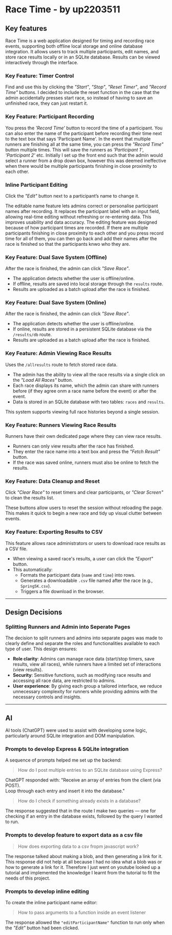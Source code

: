 # Race Time - by up2203511

## Key features
Race Time is a web application designed for timing and recording race events, supporting both offline local storage and online database integration. It allows users to track multiple participants, edit names, and store race results locally or in an SQLite database. Results can be viewed interactively through the interface.

### Key Feature: Timer Control
Find and use this by clicking the *"Start"*, *"Stop"*, *"Reset Timer"*, and *"Record Time"* buttons.
I decided to include the reset function in the case that the admin accidentally presses start race, so instead of having to save an unfinished race, they can just restart it.

### Key Feature: Participant Recording
You press the *'Record Time'* button to record the time of a participant.
You can also enter the name of the participant before recording their time next to the text box that says 'Participant Name'.
In the event that multiple runners are finishing all at the same time, you can press the *"Record Time"* button multiple times. This will save the runners as *'Participant 1'*, *'Participant 2'* etc.
Initially I set up the front end such that the admin would select a runner from a drop down box, however this was deemed ineffective when there would be multiple participants finishing in close proximity to each other.

### Inline Participant Editing
Click the *"Edit"* button next to a participant’s name to change it.

The editable name feature lets admins correct or personalise participant names after recording. It replaces the participant label with an input field, allowing real-time editing without refreshing or re-entering data. This improves usability and data accuracy.
The editing feature was designed because of how participant times are recorded. If there are multiple participants finishing in close proximity to each other and you press record time for all of them, you can then go back and add their names after the race is finished so that the participants knwo who they are.

### Key Feature: Dual Save System (Offline)
After the race is finished, the admin can click *"Save Race"*.

- The application detects whether the user is offline/online.
- If offline, results are saved into local storage through the `results` route.
- Results are uploaded as a batch upload after the race is finished.

### Key Feature: Dual Save System (Online)
After the race is finished, the admin can click *"Save Race"*.

- The application detects whether the user is offline/online.
- If online, results are stored in a persistent SQLite database via the `/results/db` route.
- Results are uploaded as a batch upload after the race is finished.

### Key Feature: Admin Viewing Race Results
Uses the `/allresults` route to fetch stored race data.

- The admin has the ability to view all the race results via a single click on the *"Load All Races"* button.
- Each race displays its name, which the admin can share with runners before (if they agree onm a race name before the event) or after the event.
- Data is stored in an SQLite database with two tables: `races` and `results`.

This system supports viewing full race histories beyond a single session.

### Key Feature: Runners Viewing Race Results
Runners have their own dedicated page where they can view race results.

- Runners can only view results after the race has finished.
- They enter the race name into a text box and press the *"Fetch Result"* button.
- If the race was saved online, runners must also be online to fetch the results.

### Key Feature: Data Cleanup and Reset
Click *"Clear Race"* to reset timers and clear participants, or *"Clear Screen"* to clean the results list.

These buttons allow users to reset the session without reloading the page. This makes it quick to begin a new race and tidy up visual clutter between events.

### Key Feature: Exporting Results to CSV
This feature allows race administrators or users to download race results as a CSV file.

- When viewing a saved race's results, a user can click the *"Export"* button.
- This automatically:
  - Formats the participant data (`name` and `time`) into rows.
  - Generates a downloadable `.csv` file named after the race (e.g., `Spring5K.csv`).
  - Triggers a file download in the browser.

---

## Design Decisions

### Splitting Runners and Admin into Seperate Pages
The decision to split runners and admins into separate pages was made to clearly define and separate the roles and functionalities available to each type of user. This design ensures:
- **Role clarity**: Admins can manage race data (start/stop timers, save results, view all races), while runners have a limited set of interactions (view results).
- **Security**: Sensitive functions, such as modifying race results and accessing all race data, are restricted to admins.
- **User experience**: By giving each group a tailored interface, we reduce unnecessary complexity for runners while providing admins with the necessary controls and insights.

---

## AI
AI tools (ChatGPT) were used to assist with developing some logic, particularly around SQLite integration and DOM manipulation.

### Prompts to develop Express & SQLite integration
A sequence of prompts helped me set up the backend:

> How do I post multiple entries to an SQLite database using Express?

ChatGPT responded with:
"Receive an array of entries from the client (via POST).  
Loop through each entry and insert it into the database."

> How do I check if something already exists in a database?

The response suggested that in the route I make two queries — one for checking if an entry in the database exists, followed by the query I wanted to run.

### Prompts to develop feature to export data as a csv file

> How does exporting data to a csv fropm javascript work?

The response talked about making a blob, and then generating a link for it.
This response did not help at all because I had no idea what a blob was or how to generate a link for it.
Therefore I just went on youtube looked up a tutorial and implemented the knowledge I learnt from the tutorial to fit the needs of this project.

### Prompts to develop inline editing
To create the inline participant name editor:

> How to pass arguments to a function inside an event listener

The response allowed the `"editParticipantName"` function to run only when the *"Edit"* button had been clicked.
